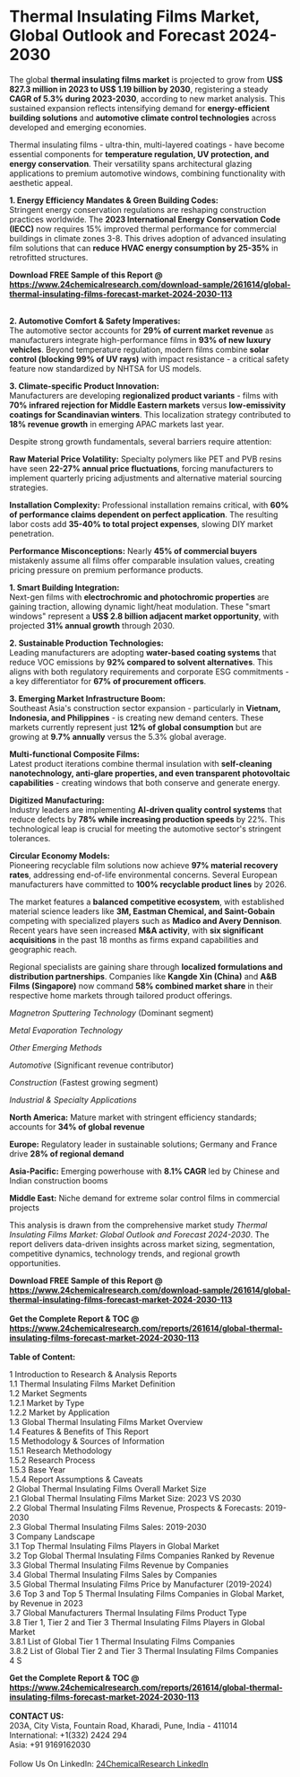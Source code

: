 <h1>Thermal Insulating Films Market, Global Outlook and Forecast 2024-2030</h1><p>The global <strong>thermal insulating films market</strong> is projected to grow from <strong>US$ 827.3 million in 2023 to US$ 1.19 billion by 2030</strong>, registering a steady <strong>CAGR of 5.3% during 2023-2030</strong>, according to new market analysis. This sustained expansion reflects intensifying demand for <strong>energy-efficient building solutions</strong> and <strong>automotive climate control technologies</strong> across developed and emerging economies.</p><p>Thermal insulating films - ultra-thin, multi-layered coatings - have become essential components for <strong>temperature regulation, UV protection, and energy conservation</strong>. Their versatility spans architectural glazing applications to premium automotive windows, combining functionality with aesthetic appeal.</p><p><strong>1. Energy Efficiency Mandates &amp; Green Building Codes:</strong><br>
Stringent energy conservation regulations are reshaping construction practices worldwide. The <strong>2023 International Energy Conservation Code (IECC)</strong> now requires 15% improved thermal performance for commercial buildings in climate zones 3-8. This drives adoption of advanced insulating film solutions that can <strong>reduce HVAC energy consumption by 25-35%</strong> in retrofitted structures.</p><div><b>Download FREE Sample of this Report @ 
            <a href="https://www.24chemicalresearch.com/download-sample/261614/global-thermal-insulating-films-forecast-market-2024-2030-113">
            https://www.24chemicalresearch.com/download-sample/261614/global-thermal-insulating-films-forecast-market-2024-2030-113</a></b></div><br><p><strong>2. Automotive Comfort &amp; Safety Imperatives:</strong><br>
The automotive sector accounts for <strong>29% of current market revenue</strong> as manufacturers integrate high-performance films in <strong>93% of new luxury vehicles</strong>. Beyond temperature regulation, modern films combine <strong>solar control (blocking 99% of UV rays)</strong> with impact resistance - a critical safety feature now standardized by NHTSA for US models.</p><p><strong>3. Climate-specific Product Innovation:</strong><br>
Manufacturers are developing <strong>regionalized product variants</strong> - films with <strong>70% infrared rejection for Middle Eastern markets</strong> versus <strong>low-emissivity coatings for Scandinavian winters</strong>. This localization strategy contributed to <strong>18% revenue growth</strong> in emerging APAC markets last year.</p><p>Despite strong growth fundamentals, several barriers require attention:</p><p><strong>Raw Material Price Volatility:</strong> Specialty polymers like PET and PVB resins have seen <strong>22-27% annual price fluctuations</strong>, forcing manufacturers to implement quarterly pricing adjustments and alternative material sourcing strategies.</p><p><strong>Installation Complexity:</strong> Professional installation remains critical, with <strong>60% of performance claims dependent on perfect application</strong>. The resulting labor costs add <strong>35-40% to total project expenses</strong>, slowing DIY market penetration.</p><p><strong>Performance Misconceptions:</strong> Nearly <strong>45% of commercial buyers</strong> mistakenly assume all films offer comparable insulation values, creating pricing pressure on premium performance products.</p><p><strong>1. Smart Building Integration:</strong><br>
Next-gen films with <strong>electrochromic and photochromic properties</strong> are gaining traction, allowing dynamic light/heat modulation. These "smart windows" represent a <strong>US$ 2.8 billion adjacent market opportunity</strong>, with projected <strong>31% annual growth</strong> through 2030.</p><p><strong>2. Sustainable Production Technologies:</strong><br>
Leading manufacturers are adopting <strong>water-based coating systems</strong> that reduce VOC emissions by <strong>92% compared to solvent alternatives</strong>. This aligns with both regulatory requirements and corporate ESG commitments - a key differentiator for <strong>67% of procurement officers</strong>.</p><p><strong>3. Emerging Market Infrastructure Boom:</strong><br>
Southeast Asia's construction sector expansion - particularly in <strong>Vietnam, Indonesia, and Philippines</strong> - is creating new demand centers. These markets currently represent just <strong>12% of global consumption</strong> but are growing at <strong>9.7% annually</strong> versus the 5.3% global average.</p><p><strong>Multi-functional Composite Films:</strong><br>
Latest product iterations combine thermal insulation with <strong>self-cleaning nanotechnology, anti-glare properties, and even transparent photovoltaic capabilities</strong> - creating windows that both conserve and generate energy.</p><p><strong>Digitized Manufacturing:</strong><br>
Industry leaders are implementing <strong>AI-driven quality control systems</strong> that reduce defects by <strong>78% while increasing production speeds</strong> by 22%. This technological leap is crucial for meeting the automotive sector's stringent tolerances.</p><p><strong>Circular Economy Models:</strong><br>
Pioneering recyclable film solutions now achieve <strong>97% material recovery rates</strong>, addressing end-of-life environmental concerns. Several European manufacturers have committed to <strong>100% recyclable product lines</strong> by 2026.</p><p>The market features a <strong>balanced competitive ecosystem</strong>, with established material science leaders like <strong>3M, Eastman Chemical, and Saint-Gobain</strong> competing with specialized players such as <strong>Madico and Avery Dennison</strong>. Recent years have seen increased <strong>M&amp;A activity</strong>, with <strong>six significant acquisitions</strong> in the past 18 months as firms expand capabilities and geographic reach.</p><p>Regional specialists are gaining share through <strong>localized formulations and distribution partnerships</strong>. Companies like <strong>Kangde Xin (China)</strong> and <strong>A&amp;B Films (Singapore)</strong> now command <strong>58% combined market share</strong> in their respective home markets through tailored product offerings.</p><p><em>Magnetron Sputtering Technology</em> (Dominant segment)</p><p><em>Metal Evaporation Technology</em></p><p><em>Other Emerging Methods</em></p><p><em>Automotive</em> (Significant revenue contributor)</p><p><em>Construction</em> (Fastest growing segment)</p><p><em>Industrial &amp; Specialty Applications</em></p><p><strong>North America:</strong> Mature market with stringent efficiency standards; accounts for <strong>34% of global revenue</strong></p><p><strong>Europe:</strong> Regulatory leader in sustainable solutions; Germany and France drive <strong>28% of regional demand</strong></p><p><strong>Asia-Pacific:</strong> Emerging powerhouse with <strong>8.1% CAGR</strong> led by Chinese and Indian construction booms</p><p><strong>Middle East:</strong> Niche demand for extreme solar control films in commercial projects</p><p>This analysis is drawn from the comprehensive market study <em>Thermal Insulating Films Market: Global Outlook and Forecast 2024-2030</em>. The report delivers data-driven insights across market sizing, segmentation, competitive dynamics, technology trends, and regional growth opportunities.</p><div><b>Download FREE Sample of this Report @ 
            <a href="https://www.24chemicalresearch.com/download-sample/261614/global-thermal-insulating-films-forecast-market-2024-2030-113">
            https://www.24chemicalresearch.com/download-sample/261614/global-thermal-insulating-films-forecast-market-2024-2030-113</a></b></div><br><div><b>Get the Complete Report & TOC @ 
            <a href="https://www.24chemicalresearch.com/reports/261614/global-thermal-insulating-films-forecast-market-2024-2030-113">
            https://www.24chemicalresearch.com/reports/261614/global-thermal-insulating-films-forecast-market-2024-2030-113</a></b></div><br>
            <b>Table of Content:</b><p>1 Introduction to Research & Analysis Reports<br />
    1.1 Thermal Insulating Films Market Definition<br />
    1.2 Market Segments<br />
        1.2.1 Market by Type<br />
        1.2.2 Market by Application<br />
    1.3 Global Thermal Insulating Films Market Overview<br />
    1.4 Features & Benefits of This Report<br />
    1.5 Methodology & Sources of Information<br />
        1.5.1 Research Methodology<br />
        1.5.2 Research Process<br />
        1.5.3 Base Year<br />
        1.5.4 Report Assumptions & Caveats<br />
2 Global Thermal Insulating Films Overall Market Size<br />
    2.1 Global Thermal Insulating Films Market Size: 2023 VS 2030<br />
    2.2 Global Thermal Insulating Films Revenue, Prospects & Forecasts: 2019-2030<br />
    2.3 Global Thermal Insulating Films Sales: 2019-2030<br />
3 Company Landscape<br />
    3.1 Top Thermal Insulating Films Players in Global Market<br />
    3.2 Top Global Thermal Insulating Films Companies Ranked by Revenue<br />
    3.3 Global Thermal Insulating Films Revenue by Companies<br />
    3.4 Global Thermal Insulating Films Sales by Companies<br />
    3.5 Global Thermal Insulating Films Price by Manufacturer (2019-2024)<br />
    3.6 Top 3 and Top 5 Thermal Insulating Films Companies in Global Market, by Revenue in 2023<br />
    3.7 Global Manufacturers Thermal Insulating Films Product Type<br />
    3.8 Tier 1, Tier 2 and Tier 3 Thermal Insulating Films Players in Global Market<br />
        3.8.1 List of Global Tier 1 Thermal Insulating Films Companies<br />
        3.8.2 List of Global Tier 2 and Tier 3 Thermal Insulating Films Companies<br />
4 S</p><div><b>Get the Complete Report & TOC @ 
            <a href="https://www.24chemicalresearch.com/reports/261614/global-thermal-insulating-films-forecast-market-2024-2030-113">
            https://www.24chemicalresearch.com/reports/261614/global-thermal-insulating-films-forecast-market-2024-2030-113</a></b></div><br><b>CONTACT US:</b><br>
            203A, City Vista, Fountain Road, Kharadi, Pune, India - 411014<br>
            International: +1(332) 2424 294<br>
            Asia: +91 9169162030 <br><br>
            Follow Us On LinkedIn: <a href="https://www.linkedin.com/company/24chemicalresearch/">24ChemicalResearch LinkedIn</a>